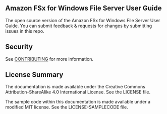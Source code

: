 ## Amazon FSx for Windows File Server User Guide

The open source version of the Amazon FSx for Windows File Server User Guide. You can submit feedback & requests for changes by submitting issues in this repo.

## Security

See [CONTRIBUTING](CONTRIBUTING.md#security-issue-notifications) for more information.

## License Summary

The documentation is made available under the Creative Commons Attribution-ShareAlike 4.0 International License. See the LICENSE file.

The sample code within this documentation is made available under a modified MIT license. See the LICENSE-SAMPLECODE file.
